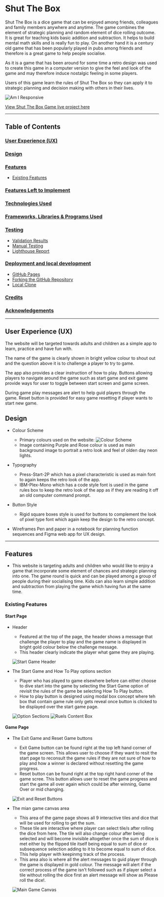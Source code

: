 # Shut The Box
Shut The Box is a dice game that can be enjoyed among friends, colleagues and family members anywhere and anytime. The game combines the element of strategic planning and random element of dice rolling outcome. It is great for teaching kids basic addition and subtraction. It helps to build mental math skills and is really fun to play. On another hand it is a century old game that has been popularly played in pubs among friends and therefore is a great game to help people socialise. 

As it is a game that has been around for some time a retro design was used to create this game in a computer version to give the feel and look of the game and may therefore induce nostalgic feeling in some players. 

Users of this game learn the rules of Shut The Box so they can apply it to strategic planning and decision making with others in their lives. 

![Am I Responsive](/assets/image/readme-image/am-i-responsive.png)

[View Shut The Box Game live project here](https://whon1980-dl.github.io/shut-the-box-game/)

- - -

## Table of Contents

### [User Experience (UX)](#user-experience-ux-1)
### [Design](#design-1)
### [Features](#features)
* [Existing Features](#existing-features)
### [Features Left to Implement](#features-left-to-implement-1)
### [Technologies Used](#technologies-used-1)
### [Frameworks, Libraries & Programs Used](#frameworks-libraries--programs-used-1)
### [Testing](#testing-1)
* [Validation Results](#validation-results)
* [Manual Testing](#manual-testing)
* [Lighthouse Report](#lighthouse-report)
### [Deployment and local development](#deployment-and-local-development-1)
* [GitHub Pages](#github-pages)
* [Forking the GitHub Repository](#forking-the-github-repository)
* [Local Clone](#local-clone)
### [Credits](#credits-1)
### [Acknowledgements](#acknowledgements-1)
---

## User Experience (UX)

The website will be targeted towards adults and children as a simple app to learn, practice and have fun with.

The name of the game is clearly shown in bright yellow colour to shout out and the question above it is to challenge a player to try to game. 

The app also provides a  clear instruction of how to play. Buttons allowing players to navigate around the game such as start game and exit game provide ways for user to toggle between start screen and game screen. 

During game play messages are alert to help guid players through the game. Reset button is provided for easy game resetting if player wants to start new game.

## Design

* Colour Scheme
    * Primary colours used on the website: ![Colour Scheme](/assets/image/readme-image/primary-colour-image.png)
    * Image containing Purple and Rose colour is used as main background image to portrait a retro look and feel of olden day neon lights. 

* Typography
    * Press-Start-2P which has a pixel characteristic is used as main font to again keeps the retro look of the app.
    * IBM-Plex-Mono which has a code style font is used in the game rules box to keep the retro look of the app as if they are reading it off an old computer command prompt. 

* Button Style
    * Rigid square boxes style is used for buttons to complement the look of pixel type font which again keep the design to the retro concept.

* Wireframes
    Pen and paper in a notebook for planning function sequences and Figma web app for UX design.

- - -

## Features

* This website is targeting adults and children who would like to enjoy a game that incorporate some element of chances and strategic planning into one. The game round is quick and can be played among a group of people during their socialising time. Kids can also learn simple addition and subtraction from playing the game which having fun at the same time.

### Existing Features

#### Start Page

* Header
    * Featured at the top of the page, the header shows a message that challenge the player to play and the game name is displayed in bright gold colour below the challenge message. 
    * This header clearly indicate the player what game they are playing. 

    ![Start Game Header](/assets/image/readme-image/game-page-header.png)

* The Start Game and How To Play options section
    * Player who has played to game elsewhere before can either choose to dive start into the game by selecting the Start Game option of revisit the rules of the game be selecting How To Play button.
    * How to play button is designed using modal box concept where teh box that contain game rule only gets reveal once button is clicked to be displayed over the start game page.
    
    ![Option Sections](assets/image/readme-image/options-section.png)
    ![Ruels Content Box](assets/image/readme-image/rules-content-box.png)

#### Game Page

* The Exit Game and Reset Game buttons
    * Exit Game button can be found right at the top left hand corner of the game screen. This allows user to choose if they want to resit the start page to reconsult the game rules if they are not sure of how to play and how a winner is declared without resetting the game progress. 
    * Reset button can be found right at the top right hand corner of the game scree. This button allows user to reset the game progress and start the game all over again which could be after winning, Game Over or mid changing. 

    ![Exit and Reset Buttons](assets/image/readme-image/exit-reset.png)

* The mian game canvas area
    * This area of the game page shows all 9 interactive tiles and dice that will be used for rolling to get the sum. 
    * These tile are interactive where player can select tile/s after rolling the dice from here. The tile will also change colour after being selected and will become invisible altogether once the sum of dice is met either by the flipped tile itself being equal to sum of dice or subsequence selection adding to it to become equal to sum of dice. This help player with keepinmg track of the process. 
    * This area also is where all the alert messages to guid player through the game is displayed in gold colour. The message will alert if the correct process of the game isn't followed such as if player select a tile without rolling the dice first an alert message will show as Please roll the dice!.

    ![Main Game Canvas](assets/image/readme-image/main-game-canvas.png)




